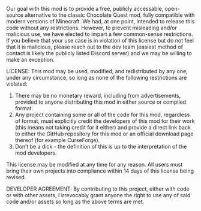 Our goal with this mod is to provide a free, publicly accessable, open-source alternative to the classic Chocolate Quest mod, fully compatible with modern versions of Minecraft.
We had, at one point, intended to release this code without any restrictions. However, to prevent misleading and/or malicious use, we have elected to impart a few common-sense restrictions. If you believe that your use case is in violation of this license but do not feel that it is malicious, please reach out to the dev team (easiest method of contact is likely the publicly listed Discord server) and we may be willing to make an exception.

LICENSE:
This mod may be used, modified, and redistributed by any one, under any circumstance, so long as none of the following restrictions are violated:
1) There may be no monetary reward, including from advertisements, provided to anyone distributing this mod in either source or compiled format.
2) Any project containing some or all of the code for this mod, regardless of format, must explicitly credit the developers of this mod for their work (this means not taking credit for it either) and provide a direct link back to either the GitHub repository for this mod or an official download page thereof (for example CurseForge).
3) Don’t be a dick - the definition of this is up to the interpretation of the mod developers.

This license may be modified at any time for any reason. All users must bring their own projects into compliance within 14 days of this license being revised.

DEVELOPER AGREEMENT:
By contributing to this project, either with code or with other assets, I irrevocably grant anyone the right to use any of said code and/or assets so long as the above terms are met.
